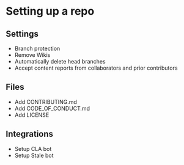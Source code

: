 # Setting up a repo

## Settings
- Branch protection
- Remove Wikis
- Automatically delete head branches
- Accept content reports from collaborators and prior contributors

## Files
- Add CONTRIBUTING.md
- Add CODE_OF_CONDUCT.md
- Add LICENSE

## Integrations
- Setup CLA bot
- Setup Stale bot
